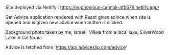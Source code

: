 Site deployed via Netlify : https://euphonious-cannoli-afb679.netlify.app/

Get Advice application rendered with React gives advice when site is opened and is given new advice when button is clicked.

Background photo taken by me, Israel I Villela from a local lake, SilverWood Lake in California

Advice is fetched from 'https://api.adviceslip.com/advice' 
